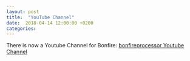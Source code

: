 ```yaml
---
layout: post
title:  "YouTube Channel"
date:  2018-04-14 12:00:00 +0200
categories:
---
```


There is now a Youtube Channel for Bonfire:
[bonfireprocessor Youtube Channel](https://www.youtube.com/channel/UCkcJwz3oPKh60YKUc4zs6CQ)
